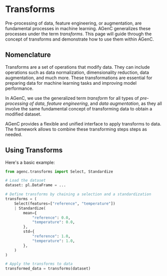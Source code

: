 # Transforms

Pre-processing of data, feature engineering, or augmentation, are fundamental processes in machine learning.
AGenC generalizes these processes under the term _transforms_.
This page will guide through the concept of transforms and demonstrate how to use them within AGenC.

## Nomenclature

Transforms are a set of operations that modify data.
They can include operations such as data normalization, dimensionality reduction, data augmentation, and much more.
These transformations are essential for preparing data for machine learning tasks and improving model performance.

In AGenC, we use the generalized term _transform_ for all types of _pre-processing of data_, _feature engineering_, and _data augmentation_, as they all involve the same fundamental concept of transforming data to obtain a modified dataset.

AGenC provides a flexible and unified interface to apply transforms to data.
The framework allows to combine these transforming steps steps as needed.

## Using Transforms

Here's a basic example:

```python
from agenc.transforms import Select, Standardize

# Load the dataset
dataset: pl.DataFrame = ...

# Define transforms by chaining a selection and a standardization
transforms = (
    Select(features=["reference", "temperature"])
    | Standardize(
        mean={
            "reference": 0.0,
            "temperature": 0.0,
        },
        std={
            "reference": 1.0,
            "temperature": 1.0,
        },
    )
)

# Apply the transforms to data
transformed_data = transforms(dataset)
```
